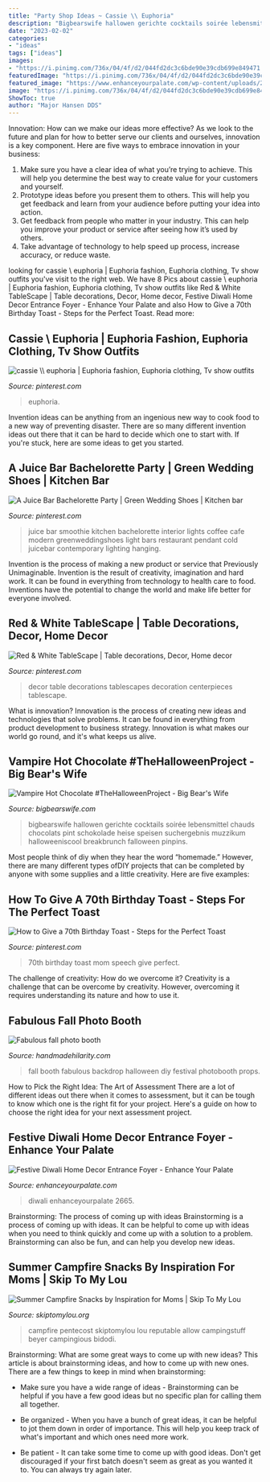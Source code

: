 ```yaml
---
title: "Party Shop Ideas ~ Cassie \\ Euphoria"
description: "Bigbearswife hallowen gerichte cocktails soirée lebensmittel chauds chocolats pint schokolade heise speisen suchergebnis muzzikum halloweeniscool breakbrunch falloween pinpins"
date: "2023-02-02"
categories:
- "ideas"
tags: ["ideas"]
images:
- "https://i.pinimg.com/736x/04/4f/d2/044fd2dc3c6bde90e39cdb699e849471.jpg"
featuredImage: "https://i.pinimg.com/736x/04/4f/d2/044fd2dc3c6bde90e39cdb699e849471.jpg"
featured_image: "https://www.enhanceyourpalate.com/wp-content/uploads/2018/11/Diwali-Decor_2665-e1570838162304.jpeg"
image: "https://i.pinimg.com/736x/04/4f/d2/044fd2dc3c6bde90e39cdb699e849471.jpg"
ShowToc: true
author: "Major Hansen DDS"
---
```



Innovation: How can we make our ideas more effective?
As we look to the future and plan for how to better serve our clients and ourselves, innovation is a key component. Here are five ways to embrace innovation in your business: 
1. Make sure you have a clear idea of what you’re trying to achieve. This will help you determine the best way to create value for your customers and yourself. 
2. Prototype ideas before you present them to others. This will help you get feedback and learn from your audience before putting your idea into action. 
3. Get feedback from people who matter in your industry. This can help you improve your product or service after seeing how it’s used by others. 
4. Take advantage of technology to help speed up process, increase accuracy, or reduce waste.

	

		
looking for cassie \\ euphoria | Euphoria fashion, Euphoria clothing, Tv show outfits you've visit to the right web. We have 8 Pics about cassie \\ euphoria | Euphoria fashion, Euphoria clothing, Tv show outfits like Red &amp; White TableScape | Table decorations, Decor, Home decor, Festive Diwali Home Decor Entrance Foyer - Enhance Your Palate and also How to Give a 70th Birthday Toast - Steps for the Perfect Toast. Read more:
		
    
## Cassie \\ Euphoria | Euphoria Fashion, Euphoria Clothing, Tv Show Outfits

<img loading=lazy src="https://i.pinimg.com/736x/fc/20/84/fc2084e1b482ac847097167649faab82.jpg" onerror="this.onerror=null;this.src='https://tse2.mm.bing.net/th?id=OIP.F5T5WhocuFwiFTApVIAPEwHaNL&amp;pid=15.1';" alt="cassie \\ euphoria | Euphoria fashion, Euphoria clothing, Tv show outfits">

_Source: pinterest.com_

>euphoria. 

	

Invention ideas can be anything from an ingenious new way to cook food to a new way of preventing disaster. There are so many different invention ideas out there that it can be hard to decide which one to start with. If you're stuck, here are some ideas to get you started.

    
## A Juice Bar Bachelorette Party | Green Wedding Shoes | Kitchen Bar

<img loading=lazy src="https://i.pinimg.com/736x/04/4f/d2/044fd2dc3c6bde90e39cdb699e849471.jpg" onerror="this.onerror=null;this.src='https://tse3.mm.bing.net/th?id=OIP.1ohhy0zY5Svj8_W7YFp9kQHaJ6&amp;pid=15.1';" alt="A Juice Bar Bachelorette Party | Green Wedding Shoes | Kitchen bar">

_Source: pinterest.com_

>juice bar smoothie kitchen bachelorette interior lights coffee cafe modern greenweddingshoes light bars restaurant pendant cold juicebar contemporary lighting hanging. 

	

Invention is the process of making a new product or service that Previously Unimaginable. Invention is the result of creativity, imagination and hard work. It can be found in everything from technology to health care to food. Inventions have the potential to change the world and make life better for everyone involved.

    
## Red &amp; White TableScape | Table Decorations, Decor, Home Decor

<img loading=lazy src="https://i.pinimg.com/736x/a7/f6/53/a7f653940159419aaefd3537ff7e0c0a--aurora.jpg" onerror="this.onerror=null;this.src='https://tse3.mm.bing.net/th?id=OIP.aHV7mnIt-Rp6FI5R9XHnrAHaJ3&amp;pid=15.1';" alt="Red &amp; White TableScape | Table decorations, Decor, Home decor">

_Source: pinterest.com_

>decor table decorations tablescapes decoration centerpieces tablescape. 

	

What is innovation?
Innovation is the process of creating new ideas and technologies that solve problems. It can be found in everything from product development to business strategy. Innovation is what makes our world go round, and it's what keeps us alive.

    
## Vampire Hot Chocolate #TheHalloweenProject - Big Bear&#039;s Wife

<img loading=lazy src="https://www.bigbearswife.com/wp-content/uploads/2016/08/Vampire-Hot-Chocolate-7.jpg" onerror="this.onerror=null;this.src='https://tse2.mm.bing.net/th?id=OIP.4G-x_XJ-oTF2Ix4gaigYogHaLH&amp;pid=15.1';" alt="Vampire Hot Chocolate #TheHalloweenProject - Big Bear&#039;s Wife">

_Source: bigbearswife.com_

>bigbearswife hallowen gerichte cocktails soirée lebensmittel chauds chocolats pint schokolade heise speisen suchergebnis muzzikum halloweeniscool breakbrunch falloween pinpins. 

	

Most people think of diy when they hear the word “homemade.” However, there are many different types ofDIY projects that can be completed by anyone with some supplies and a little creativity. Here are five examples:

    
## How To Give A 70th Birthday Toast - Steps For The Perfect Toast

<img loading=lazy src="https://i.pinimg.com/736x/5f/59/01/5f5901a393ae4b4ae078105c0ecba279.jpg" onerror="this.onerror=null;this.src='https://tse3.mm.bing.net/th?id=OIP.zZ6016HkFjVdpSn67yCqtwHaLG&amp;pid=15.1';" alt="How to Give a 70th Birthday Toast - Steps for the Perfect Toast">

_Source: pinterest.com_

>70th birthday toast mom speech give perfect. 

	

The challenge of creativity: How do we overcome it?
Creativity is a challenge that can be overcome by creativity. However, overcoming it requires understanding its nature and how to use it.

    
## Fabulous Fall Photo Booth

<img loading=lazy src="http://www.handmadehilarity.com/wp-content/uploads/2013/11/fall-photobooth.jpg" onerror="this.onerror=null;this.src='https://tse1.mm.bing.net/th?id=OIP.spL_RxOKlEng3dpQZgrLrwHaJ4&amp;pid=15.1';" alt="Fabulous fall photo booth">

_Source: handmadehilarity.com_

>fall booth fabulous backdrop halloween diy festival photobooth props. 

	

How to Pick the Right Idea: The Art of Assessment
There are a lot of different ideas out there when it comes to assessment, but it can be tough to know which one is the right fit for your project. Here's a guide on how to choose the right idea for your next assessment project.

    
## Festive Diwali Home Decor Entrance Foyer - Enhance Your Palate

<img loading=lazy src="https://www.enhanceyourpalate.com/wp-content/uploads/2018/11/Diwali-Decor_2665-e1570838162304.jpeg" onerror="this.onerror=null;this.src='https://tse1.mm.bing.net/th?id=OIP.rbzUhjrKSfPzAxQo8sHNQwHaJl&amp;pid=15.1';" alt="Festive Diwali Home Decor Entrance Foyer - Enhance Your Palate">

_Source: enhanceyourpalate.com_

>diwali enhanceyourpalate 2665. 

	

Brainstorming: The process of coming up with ideas
Brainstorming is a process of coming up with ideas. It can be helpful to come up with ideas when you need to think quickly and come up with a solution to a problem. Brainstorming can also be fun, and can help you develop new ideas.

    
## Summer Campfire Snacks By Inspiration For Moms | Skip To My Lou

<img loading=lazy src="https://www.skiptomylou.org/wp-content/uploads/2015/07/Summer-Campfire-Snacks-1.jpg" onerror="this.onerror=null;this.src='https://tse1.mm.bing.net/th?id=OIP.D75U69DuNahqdK9upf8hIQHaJ4&amp;pid=15.1';" alt="Summer Campfire Snacks by Inspiration for Moms | Skip To My Lou">

_Source: skiptomylou.org_

>campfire pentecost skiptomylou lou reputable allow campingstuff beyer campingious bidodi. 

	

Brainstorming: What are some great ways to come up with new ideas?
This article is about brainstorming ideas, and how to come up with new ones. There are a few things to keep in mind when brainstorming: 
- Make sure you have a wide range of ideas - Brainstorming can be helpful if you have a few good ideas but no specific plan for calling them all together. 

- Be organized - When you have a bunch of great ideas, it can be helpful to jot them down in order of importance. This will help you keep track of what's important and which ones need more work. 

- Be patient - It can take some time to come up with good ideas. Don't get discouraged if your first batch doesn't seem as great as you wanted it to. You can always try again later.

